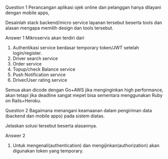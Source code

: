 Question 1
Perancangan aplikasi ojek online dan pelanggan hanya dilayani dengan mobile apps,

Desainlah stack backend/micro service layanan tersebut beserta tools dan alasan mengapa memilih design dan tools tersebut.

Answer 1
Mikroservis akan terdiri dari
1. Authentikasi service berdasar temporary token/JWT setelah login/register.
2. Driver search service
3. Order service
4. Topup/check Balance service
5. Push Notification service
6. Driver/User rating service

Semua akan dicode dengan Go+AWS jika menginginkan high performance, 
akan tetapi jika deadline sangat mepet bisa sementara menggunakan Ruby on Rails+Heroku.


Question 2
Bagaimana menangani keamaanan dalam pengiriman data (backend dan mobile apps) pada sistem diatas.

Jelaskan solusi tersebut beserta alasannya.

Answer 2
1. Untuk mengenali(authentication) dan mengijinkan(authorization) akan digunakan token yang temporary.